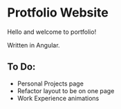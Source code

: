 # Protfolio Website

Hello and welcome to portfolio!

Written in Angular.

## To Do:
- Personal Projects page
- Refactor layout to be on one page 
- Work Experience animations 
